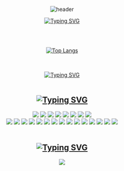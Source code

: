 
<p align="center">
  <img src="https://capsule-render.vercel.app/api?type=waving&color=bfdbfe&text=&animation=twinkling&height=80" alt="header">
</p>

<p align="center">
  <a href="https://github.com/inayong">
    <img src="https://readme-typing-svg.demolab.com?font=Protest+Riot&pause=1000&size=45&color=93c5fd&center=true&vCenter=true&random=false&width=800&lines=Welcome+to+Inayong's+Github!👋" alt="Typing SVG">
  </a>
</p>
<br>
<br>

<p align="center">
  <a href="https://github.com/inayong">
<!--     <img src="https://github-readme-stats.vercel.app/api/top-langs/?username=inayong&theme=vue&layout=compact" alt="Top Langs"> -->
    <img src="https://github-readme-stats.vercel.app/api/top-langs/?username=inayong&layout=compact" alt="Top Langs">
<!--     <img src="https://readme-typing-svg.demolab.com?font=East+Sea+Dokdo&size=35&duration=1&pause=1000&color=64748b&center=true&vCenter=true&repeat=false&random=false&width=500&lines=%EC%BD%94%EB%93%9C%EC%99%80+%ED%95%A8%EA%BB%98+%EC%84%B1%EC%9E%A5%ED%95%98%EB%8A%94+%EA%B0%9C%EB%B0%9C%EC%9E%90+%EB%90%98%EA%B8%B0+%ED%94%84%EB%A1%9C%EC%A0%9D%ED%8A%B8" alt="Typing SVG"/> -->
  </a>
</p>

<div align="center">
<br>
<br>

<a href="https://github.com/inayong">
<img src="https://readme-typing-svg.demolab.com?font=East+Sea+Dokdo&size=35&duration=1&pause=1000&color=60a5fa&center=true&vCenter=true&repeat=false&random=false&width=500&lines=%EC%BD%94%EB%93%9C%EC%99%80+%ED%95%A8%EA%BB%98+%EC%84%B1%EC%9E%A5%ED%95%98%EB%8A%94+%EA%B0%9C%EB%B0%9C%EC%9E%90+%EB%90%98%EA%B8%B0+%ED%94%84%EB%A1%9C%EC%A0%9D%ED%8A%B8" alt="Typing SVG" />
</a>

<br>
<br>

  
## <a href="https://git.io/typing-svg"><img src="https://readme-typing-svg.demolab.com?font=Poor+Story&size=28&duration=1&pause=1000&color=000000&center=true&vCenter=true&repeat=false&random=false&width=200&lines=🖥️Studying🖥️" alt="Typing SVG" /></a>
<img src="https://img.shields.io/badge/React-61DAFB?style=for-the-badge&logo=react&logoColor=black" />
<img src="https://img.shields.io/badge/JavaScript-F7DF1E?style=for-the-badge&logo=JavaScript&logoColor=black" />
<img src="https://img.shields.io/badge/HTML-E34F26?style=for-the-badge&logo=HTML5&logoColor=white" />
<img src="https://img.shields.io/badge/CSS-1572B6?style=for-the-badge&logo=react&logoColor=white" />
<img src="https://img.shields.io/badge/TailwindCSS-06B6D4?style=for-the-badge&logo=TailwindCSS&logoColor=white" />
<img src="https://img.shields.io/badge/node.js-339933?style=for-the-badge&logo=node.js&logoColor=white" />
<img src="https://img.shields.io/badge/next.js-000000?style=for-the-badge&logo=next.js&logoColor=white" />
<img src="https://img.shields.io/badge/reactrouter-CA4245?style=for-the-badge&logo=reactrouter&logoColor=white" /><br>
<img src="https://img.shields.io/badge/java-007396?style=for-the-badge&logo=java&logoColor=white" />
<img src="https://img.shields.io/badge/eclipseide-2C2255?style=for-the-badge&logo=eclipseide&logoColor=white" />
<img src="https://img.shields.io/badge/springboot-6DB33F?style=for-the-badge&logo=springboot&logoColor=white" />
<img src="https://img.shields.io/badge/springsecurity-6DB33F?style=for-the-badge&logo=springsecurity&logoColor=white" />
<img src="https://img.shields.io/badge/apachetomcat-F8DC75?style=for-the-badge&logo=apachetomcat&logoColor=black" />
<img src="https://img.shields.io/badge/MySQL-4479A1?style=for-the-badge&logo=mysql&logoColor=white" />
<img src="https://img.shields.io/badge/python-3776AB?style=for-the-badge&logo=python&logoColor=white" />
<img src="https://img.shields.io/badge/pytorch-EE4C2C?style=for-the-badge&logo=pytorch&logoColor=white" />
<img src="https://img.shields.io/badge/googlecolab-F9AB00?style=for-the-badge&logo=googlecolab&logoColor=white" />
<img src="https://img.shields.io/badge/visualstudiocode-007ACC?style=for-the-badge&logo=visualstudiocode&logoColor=white" />
<img src="https://img.shields.io/badge/firebase-FFCA28?style=for-the-badge&logo=firebase&logoColor=black" />
<img src="https://img.shields.io/badge/vercel-000000?style=for-the-badge&logo=vercel&logoColor=white" />
<img src="https://img.shields.io/badge/figma-F24E1E?style=for-the-badge&logo=figma&logoColor=white" />
<img src="https://img.shields.io/badge/git-F05032?style=for-the-badge&logo=git&logoColor=white" />
<img src="https://img.shields.io/badge/github-181717?style=for-the-badge&logo=github&logoColor=white" />

<br>
<br>

## <a href="https://git.io/typing-svg"><img src="https://readme-typing-svg.demolab.com?font=Poor+Story&size=28&duration=1&pause=1000&color=000000&center=true&vCenter=true&repeat=false&random=false&width=200&lines=📬Contact📬" alt="Typing SVG" /></a>
<a href="mailto:rlalskdyyo@gmail.com">
  <img src="https://img.shields.io/badge/Gmail-EA4335?style=for-the-badge&logo=Gmail&logoColor=white"> 
</a>

</div>


